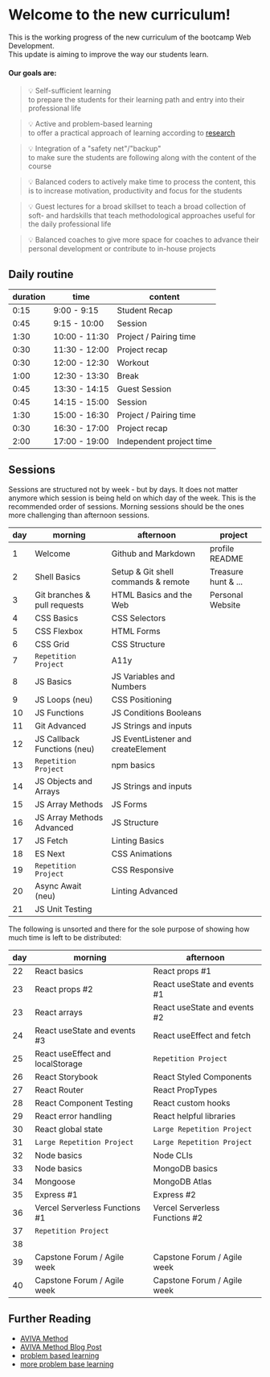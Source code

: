 # Welcome to the new curriculum!

This is the working progress of the new curriculum of the bootcamp Web Development. <br>
This update is aiming to improve the way our students learn. <br>

#### Our goals are:

> 💡 Self-sufficient learning <br>
> to prepare the students for their learning path and entry into their professional life

> 💡 Active and problem-based learning <br>
> to offer a practical approach of learning according to [research](https://teaching.cornell.edu/teaching-resources/engaging-students/problem-based-learning)

> 💡 Integration of a "safety net"/"backup" <br>
> to make sure the students are following along with the content of the course

> 💡 Balanced coders
> to actively make time to process the content, this is to increase motivation, productivity and focus for the students

> 💡 Guest lectures for a broad skillset
> to teach a broad collection of soft- and hardskills that teach methodological approaches useful for the daily professional life

> 💡 Balanced coaches
> to give more space for coaches to advance their personal development or contribute to in-house projects

## Daily routine

| duration | time          | content                  |
| -------- | ------------- | ------------------------ |
| 0:15     | 9:00 - 9:15   | Student Recap            |
| 0:45     | 9:15 - 10:00  | Session                  |
| 1:30     | 10:00 - 11:30 | Project / Pairing time   |
| 0:30     | 11:30 - 12:00 | Project recap            |
| 0:30     | 12:00 - 12:30 | Workout                  |
| 1:00     | 12:30 - 13:30 | Break                    |
| 0:45     | 13:30 - 14:15 | Guest Session            |
| 0:45     | 14:15 - 15:00 | Session                  |
| 1:30     | 15:00 - 16:30 | Project / Pairing time   |
| 0:30     | 16:30 - 17:00 | Project recap            |
| 2:00     | 17:00 - 19:00 | Independent project time |

## Sessions

Sessions are structured not by week - but by days. It does not matter anymore which session is being held on which day of the week. This is the recommended order of sessions.
Morning sessions should be the ones more challenging than afternoon sessions.

| day | morning                      | afternoon                           | project             |
| --- | ---------------------------- | ----------------------------------- | ------------------- |
| 1   | Welcome                      | Github and Markdown                 | profile README      |
| 2   | Shell Basics                 | Setup & Git shell commands & remote | Treasure hunt & ... |
| 3   | Git branches & pull requests | HTML Basics and the Web             | Personal Website    |
| 4   | CSS Basics                   | CSS Selectors                       |                     |
| 5   | CSS Flexbox                  | HTML Forms                          |                     |
| 6   | CSS Grid                     | CSS Structure                       |                     |
| 7   | `Repetition Project`         | A11y                                |                     |
| 8   | JS Basics                    | JS Variables and Numbers            |                     |
| 9   | JS Loops (neu)               | CSS Positioning                     |                     |
| 10  | JS Functions                 | JS Conditions Booleans              |                     |
| 11  | Git Advanced                 | JS Strings and inputs               |                     |
| 12  | JS Callback Functions (neu)  | JS EventListener and createElement  |                     |
| 13  | `Repetition Project`         | npm basics                          |                     |
| 14  | JS Objects and Arrays        | JS Strings and inputs               |                     |
| 15  | JS Array Methods             | JS Forms                            |                     |
| 16  | JS Array Methods Advanced    | JS Structure                        |                     |
| 17  | JS Fetch                     | Linting Basics                      |                     |
| 18  | ES Next                      | CSS Animations                      |                     |
| 19  | `Repetition Project`         | CSS Responsive                      |                     |
| 20  | Async Await (neu)            | Linting Advanced                    |                     |
| 21  | JS Unit Testing              |                                     |                     |

The following is unsorted and there for the sole purpose of showing how much time is left to be distributed:

| day | morning                          | afternoon                      |
| --- | -------------------------------- | ------------------------------ |
| 22  | React basics                     | React props #1                 |
| 23  | React props #2                   | React useState and events #1   |
| 23  | React arrays                     | React useState and events #2   |
| 24  | React useState and events #3     | React useEffect and fetch      |
| 25  | React useEffect and localStorage | `Repetition Project`           |
| 26  | React Storybook                  | React Styled Components        |
| 27  | React Router                     | React PropTypes                |
| 28  | React Component Testing          | React custom hooks             |
| 29  | React error handling             | React helpful libraries        |
| 30  | React global state               | `Large Repetition Project`     |
| 31  | `Large Repetition Project`       | `Large Repetition Project`     |
| 32  | Node basics                      | Node CLIs                      |
| 33  | Node basics                      | MongoDB basics                 |
| 34  | Mongoose                         | MongoDB Atlas                  |
| 35  | Express #1                       | Express #2                     |
| 36  | Vercel Serverless Functions #1   | Vercel Serverless Functions #2 |
| 37  | `Repetition Project`             |                                |
| 38  |                                  |                                |
| 39  | Capstone Forum / Agile week      | Capstone Forum / Agile week    |
| 40  | Capstone Forum / Agile week      | Capstone Forum / Agile week    |

## Further Reading

- [AVIVA Method](https://moodle.jku.at/jku/pluginfile.php/3829921/mod_resource/content/1/5S%C3%A4ulen%20der%20Unterrichtsvorbereitung.pdf)
- [AVIVA Method Blog Post](https://www.julia-training.com/blog/2017/10/30/optimal-lernen-mit-aviva)
- [problem based learning](https://citl.illinois.edu/citl-101/teaching-learning/resources/teaching-strategies/planning-a-class-session)
- [more problem base learning](https://teaching.cornell.edu/teaching-resources/engaging-students/problem-based-learning)
